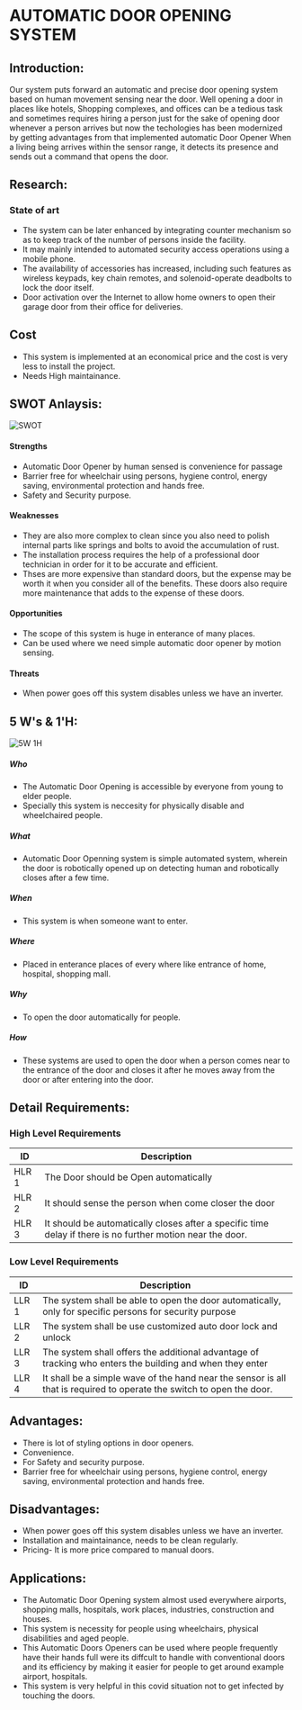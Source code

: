 # AUTOMATIC DOOR OPENING SYSTEM
## Introduction:
  Our system puts forward an automatic and precise door opening system based on human movement sensing near the door. Well opening a door in places like hotels, Shopping complexes, and offices can be a tedious task and sometimes requires hiring a person just for the sake of opening door whenever a person arrives but now the techologies has been modernized by getting advantages from that implemented automatic Door Opener When a living being arrives within the sensor range, it detects its presence and sends out a command that opens the door.   
## Research:
 ### State of art
  * The system can be later enhanced by integrating counter mechanism so as to keep track of the number of persons inside the facility.
  * It may mainly intended to automated security access operations using a mobile phone.
  * The availability of accessories has increased, including such features as wireless keypads, key chain remotes, and solenoid-operate deadbolts to lock the door itself.
  * Door activation over the Internet to allow home owners to open their garage door from their office for deliveries.
## Cost
  * This system is implemented at an economical price and the cost is very less to install the project.
  * Needs High maintainance.
 ## SWOT Anlaysis:
  ![SWOT](https://user-images.githubusercontent.com/98866123/157143115-a11939fd-6ba1-4b4c-ba1b-6cf11cc1f617.PNG)
  #### Strengths
   * Automatic Door Opener by human sensed is convenience for passage
   * Barrier free for wheelchair using persons, hygiene control, energy saving, environmental protection and hands free.
   * Safety and Security purpose.
  #### Weaknesses
   * They are also more complex to clean since you also need to polish internal parts like springs and bolts to avoid the accumulation of rust.
   * The installation process requires the help of a professional door technician in order for it to be accurate and efficient.
   * Thses are more expensive than standard doors, but the expense may be worth it when you consider all of the benefits. These doors also require more maintenance that              adds to the expense of these doors.
 #### Opportunities
   * The scope of this system is huge in enterance of many places.
   * Can be used where we need simple automatic door opener by motion sensing.
 #### Threats
   * When power goes off this system disables unless we have an inverter.
  
## 5 W's & 1'H:
![5W   1H](https://user-images.githubusercontent.com/98866123/157143833-e8fe8c67-67f7-45a7-8da8-200e532b0c4d.PNG)

 ##### Who
   * The Automatic Door Opening is accessible by everyone from young to elder people.
   * Specially this system is neccesity for physically disable and wheelchaired people.
 ##### What
   * Automatic Door Openning system is simple automated system, wherein the door is robotically opened up on detecting human and robotically closes after a few time.
 ##### When
   * This system is when someone want to enter.
 ##### Where 
   * Placed in enterance places of every where like entrance of home, hospital, shopping mall.
 ##### Why
   * To open the door automatically for people.
 ##### How
   * These systems are used to open the door when a person comes near to the entrance of the door and closes it after he moves away from the door or after entering into the           door.
## Detail Requirements:
 ### High Level Requirements
 |  ID   |                Description
 |-------|------------------------------------------------------------------
 | HLR 1 | The Door should be Open automatically 
 | HLR 2 | It should sense the person when come closer the door
 | HLR 3 | It should be automatically closes after a specific time delay if there is no further motion near the door.
 
 ### Low Level Requirements
 | ID    |          Description
 |-------|--------------------------------------------------------------------------------
 | LLR 1 | The system shall be able to open the door automatically, only for specific persons for security purpose
 | LLR 2 | The system shall be use customized auto door lock and unlock
 | LLR 3 | The system shall offers the additional advantage of tracking who enters the building and when they enter
 | LLR 4 | It shall be a simple wave of the hand near the sensor is all that is required to operate the switch to open the door.
## Advantages:
* There is lot of styling options in door openers.
* Convenience.
* For Safety and security purpose.
* Barrier free for wheelchair using persons, hygiene control, energy saving, environmental protection and hands free.

## Disadvantages:
*  When power goes off this system disables unless we have an inverter.
*  Installation and maintainance, needs to be clean regularly.
*  Pricing- It is more price compared to manual doors.
## Applications:
* The Automatic Door Opening system almost used everywhere airports, shopping malls, hospitals, work places, industries, construction and houses.
* This system is necessity for people using wheelchairs, physical disabilities and aged people.
* This Automatic Doors Openers can be used where people frequently have their hands full were its diffcult to handle with conventional doors and its efficiency by making it       easier for people to get around example airport, hospitals.
* This system is very helpful in this covid situation not to get infected by touching the doors.
